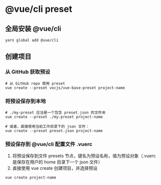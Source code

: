 # @vue/cli preset

## 全局安装 @vue/cli

```shell
yarn global add @vue/cli
```

## 创建项目

### 从 GitHub 获取预设
```shell
# 从 GitHub repo 使用 preset
vue create --preset vocjs/vue-base-preset project-name
```

### 将预设保存到本地

```shell
# ./my-preset 应当是一个包含 preset.json 的文件夹
vue create --preset ./my-preset project-name

# 或者，直接使用当前工作目录下的 json 文件：
vue create --preset preset.json project-name
```

### 预设保存到 @vue/cli 配置文件 .vuerc

1. 将预设保存到文件 presets 节点，键名为预设名称，值为预设对象（.vuerc 是保存在用户的 home 目录下一个 json 文件）
2. 直接使用 vue create 创建项目，并选择预设

```shell
vue create project-name
```